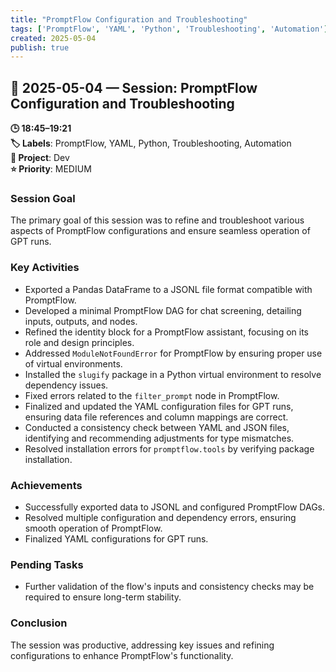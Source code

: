 ```yaml
---
title: "PromptFlow Configuration and Troubleshooting"
tags: ['PromptFlow', 'YAML', 'Python', 'Troubleshooting', 'Automation']
created: 2025-05-04
publish: true
---
```


## 📅 2025-05-04 — Session: PromptFlow Configuration and Troubleshooting

**🕒 18:45–19:21**  
**🏷️ Labels**: PromptFlow, YAML, Python, Troubleshooting, Automation  
**📂 Project**: Dev  
**⭐ Priority**: MEDIUM  


### Session Goal
The primary goal of this session was to refine and troubleshoot various aspects of PromptFlow configurations and ensure seamless operation of GPT runs.

### Key Activities
- Exported a Pandas DataFrame to a JSONL file format compatible with PromptFlow.
- Developed a minimal PromptFlow DAG for chat screening, detailing inputs, outputs, and nodes.
- Refined the identity block for a PromptFlow assistant, focusing on its role and design principles.
- Addressed `ModuleNotFoundError` for PromptFlow by ensuring proper use of virtual environments.
- Installed the `slugify` package in a Python virtual environment to resolve dependency issues.
- Fixed errors related to the `filter_prompt` node in PromptFlow.
- Finalized and updated the YAML configuration files for GPT runs, ensuring data file references and column mappings are correct.
- Conducted a consistency check between YAML and JSON files, identifying and recommending adjustments for type mismatches.
- Resolved installation errors for `promptflow.tools` by verifying package installation.

### Achievements
- Successfully exported data to JSONL and configured PromptFlow DAGs.
- Resolved multiple configuration and dependency errors, ensuring smooth operation of PromptFlow.
- Finalized YAML configurations for GPT runs.

### Pending Tasks
- Further validation of the flow's inputs and consistency checks may be required to ensure long-term stability.

### Conclusion
The session was productive, addressing key issues and refining configurations to enhance PromptFlow's functionality.
